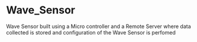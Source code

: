 # Wave_Sensor
Wave Sensor built using a Micro controller and a Remote Server where data collected is stored and configuration of the Wave Sensor is perfomed 
